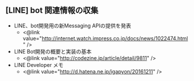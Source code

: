 ## [LINE] bot 関連情報の収集


* LINE、bot開発用の新Messaging APIの提供を発表
  * <@link value="http://internet.watch.impress.co.jp/docs/news/1022474.html" />
* LINE Bot開発の概要と実装の基本
  * <@link value="http://codezine.jp/article/detail/9811" />
* LINE Developer メモ
  * <@link value="http://d.hatena.ne.jp/igapyon/20161211" />


